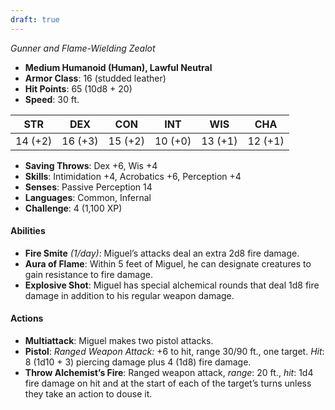 ```yaml
---
draft: true
---
```


_Gunner and Flame-Wielding Zealot_

- **Medium Humanoid (Human), Lawful Neutral**
- **Armor Class**: 16 (studded leather)
- **Hit Points**: 65 (10d8 + 20)
- **Speed**: 30 ft.

|STR|DEX|CON|INT|WIS|CHA|
|---|---|---|---|---|---|
|14 (+2)|16 (+3)|15 (+2)|10 (+0)|13 (+1)|12 (+1)|

- **Saving Throws**: Dex +6, Wis +4
- **Skills**: Intimidation +4, Acrobatics +6, Perception +4
- **Senses**: Passive Perception 14
- **Languages**: Common, Infernal
- **Challenge**: 4 (1,100 XP)

#### **Abilities**

- **Fire Smite** _(1/day)_: Miguel’s attacks deal an extra 2d8 fire damage.
- **Aura of Flame**: Within 5 feet of Miguel, he can designate creatures to gain resistance to fire damage.
- **Explosive Shot**: Miguel has special alchemical rounds that deal 1d8 fire damage in addition to his regular weapon damage.

#### **Actions**

- **Multiattack**: Miguel makes two pistol attacks.
- **Pistol**: _Ranged Weapon Attack:_ +6 to hit, range 30/90 ft., one target. _Hit_: 8 (1d10 + 3) piercing damage plus 4 (1d8) fire damage.
- **Throw Alchemist’s Fire**: Ranged weapon attack, _range_: 20 ft., _hit_: 1d4 fire damage on hit and at the start of each of the target’s turns unless they take an action to douse it.